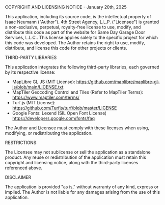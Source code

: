COPYRIGHT AND LICENSING NOTICE - January 20th, 2025

This application, including its source code, is the intellectual property of Isaac Neumann ("Author"). 4th Street Agency, L.L.P. ("Licensee") is granted a non-exclusive, perpetual, royalty-free license to use, modify, and distribute this code as part of the website for Same Day Garage Door Services, L.L.C.. This license applies solely to the specific project for which this code was developed. The Author retains the right to use, modify, distribute, and license this code for other projects or clients.


THIRD-PARTY LIBRARIES

This application integrates the following third-party libraries, each governed by its respective license:

- MapLibre GL JS (MIT License): https://github.com/maplibre/maplibre-gl-js/blob/main/LICENSE.txt
- MapTiler Geocoding Control and Tiles (Refer to MapTiler Terms): https://www.maptiler.com/terms/
- Turf.js (MIT License): https://github.com/Turfjs/turf/blob/master/LICENSE
- Google Fonts: Lexend (SIL Open Font License) https://developers.google.com/fonts/faq

The Author and Licensee must comply with these licenses when using, modifying, or redistributing the application.


RESTRICTIONS

The Licensee may not sublicense or sell the application as a standalone product.
Any reuse or redistribution of the application must retain this copyright and licensing notice, along with the third-party licenses referenced above.

DISCLAIMER

The application is provided "as is," without warranty of any kind, express or implied. The Author is not liable for any damages arising from the use of this application.

